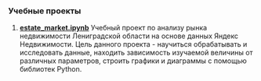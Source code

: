 ### Учебные проекты
1. <a href=https://github.com/TanikaBoTanika/My_Files/blob/f4bb04d47f50bf84dd9d0d5758d5e2679fbed38b/estate_market.ipynb> <b>estate_market.ipynb</b></a>  Учебный проект по анализу рынка недвижимости Лениградской области на основе данных Яндекс Недвижимости. 
Цель данного проекта - научиться обрабатывать и исследовать данные, находить зависимость изучаемой величины от различных параметров, строить графики и диаграммы с помощью библиотек Python.
